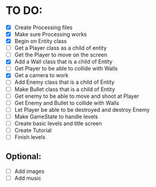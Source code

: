 # TO DO:

* [x] Create Processing files
* [x] Make sure Processing works
* [x] Begin on Entity class
* [ ] Get a Player class as a child of entity
* [ ] Get the Player to move on the screen
* [x] Add a Wall class that is a child of Entity
* [ ] Get Player to be able to collide with Walls
* [x] Get a camera to work
* [ ] Add Enemy class that is a child of Entity
* [ ] Make Bullet class that is a child of Entity
* [ ] Get enemy to be able to move and shoot at Player
* [ ] Get Enemy and Bullet to collide with Walls
* [ ] Let Player be able to be destroyed and destroy Enemy
* [ ] Make GameState to handle levels
* [ ] Create basic levels and title screen
* [ ] Create Tutorial
* [ ] Finish levels

## Optional:

* [ ] Add images
* [ ] Add music